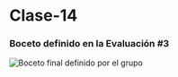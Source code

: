 # Clase-14

### Boceto definido en la Evaluación #3

![Boceto final definido por el grupo](https://drive.google.com/file/d/1BIypjg6iYcmOO7yjlx3pqeNPgzo8WFY5/view?usp=sharing)
